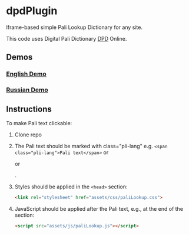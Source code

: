 # dpdPlugin

Iframe-based simple Pali Lookup Dictionary for any site.

This code uses Digital Pali Dictionary [DPD](https://github.com/digitalpalidictionary/dpd-db) Online. 

## Demos

### [English Demo](https://find.dhamma.gift/assets/dpdPlugin/?s=pi$)

### [Russian Demo](https://find.dhamma.gift/assets/dpdPlugin/demo-ru-ml.html?s=dukkh)

## Instructions

To make Pali text clickable:


1.  Clone repo 
2.  The Pali text should be marked with class="pli-lang" e.g. `<span class="pli-lang">Pali text</span>` or <p> or <div>.
   
3. Styles should be applied in the `<head>` section:
   ```html
   <link rel="stylesheet" href="assets/css/paliLookup.css">

4. JavaScript should be applied after the Pali text, e.g., at the end of the <body> section:
   ```html
   <script src="assets/js/paliLookup.js"></script>

